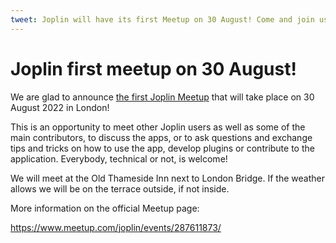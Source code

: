 ```yaml
---
tweet: Joplin will have its first Meetup on 30 August! Come and join us at the Old Thameside Inn next to London Bridge! https://www.meetup.com/joplin/events/287611873/
---
```


# Joplin first meetup on 30 August!

We are glad to announce [the first Joplin Meetup](https://www.meetup.com/joplin/events/287611873/) that will take place on 30 August 2022 in London!

This is an opportunity to meet other Joplin users as well as some of the main contributors, to discuss the apps, or to ask questions and exchange tips and tricks on how to use the app, develop plugins or contribute to the application. Everybody, technical or not, is welcome!

We will meet at the Old Thameside Inn next to London Bridge. If the weather allows we will be on the terrace outside, if not inside.

More information on the official Meetup page:

https://www.meetup.com/joplin/events/287611873/

